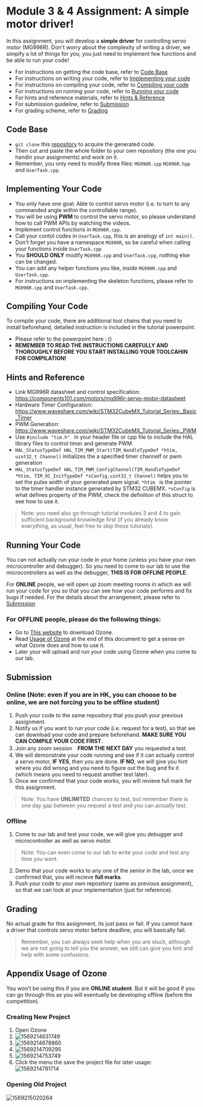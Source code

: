 # Module 3 & 4 Assignment: A simple motor driver!
In this assignment, you will develop a __simple driver__ for controlling servo motor (MG996R). Don't worry about the complexity of writing a driver, we simpify a lot of things for you, you just need to implement few functions and be able to run your code! 
* For instructions on getting the code base, refer to [Code Base](#code-base)
* For instructions on writing your code, refer to [Implementing your code](#implementing-your-code)
* For instructions on compiling your code, refer to [Compiling your code](#compiling-your-code)
* For instructions on running your code, refer to [Running your code](#running-your-code)
* For hints and reference materials, refer to [Hints & Reference](#hints-and-reference)
* For submission guideline, refer to [Submission](#submission)
* For grading scheme, refer to [Grading](#grading)

## Code Base
* `git clone` this [repository](https://github.com/wlph17/RM-2020-BluePill) to acquire the generated code. 
* Then cut and paste the whole folder to your own repository (the one you handin your assignments) and work on it.
* Remember, you only need to modify three files: `MG996R.cpp` `MG996R.hpp` and `UserTask.cpp`.

## Implementing Your Code
* You only have one goal: Able to control servo motor (i.e. to turn to any commanded angle within the controllable range).
* You will be using __PWM__ to control the servo motor, so please understand how to call PWM APIs by watching the videos.
* Implement control functions in `MG996R.cpp`.
* Call your contol codes in `UserTask.cpp`, this is an analogy of `int main()`.
* Don't forget you have a namespace `MG996R`, so be careful when calling your functions inside `UserTask.cpp`
* You __SHOULD ONLY__ modify `MG996R.cpp` and `UserTask.cpp`, nothing else can be changed.
* You can add any helper functions you like, inside `MG996R.cpp` and `UserTask.cpp`.
* For instructions on implementing the skeleton functions, please refer to `MG996R.cpp` and `UserTask.cpp`.

## Compiling Your Code
To compile your code, there are additional tool chains that you need to install beforehand, detailed instruction is included in the tutorial powerpoint.

* Please refer to the powerpoint here : ()
* __REMEMBER TO READ THE INSTRUCTIONS CAREFULLY AND THOROUGHLY BEFORE YOU START INSTALLING YOUR TOOLCAHIN FOR COMPILATION!__

## Hints and Reference
* Link MG996R datasheet and control specification: https://components101.com/motors/mg996r-servo-motor-datasheet
* Hardware Timer Configuration: https://www.waveshare.com/wiki/STM32CubeMX_Tutorial_Series:_Basic_Timer
* PWM Generation: https://www.waveshare.com/wiki/STM32CubeMX_Tutorial_Series:_PWM
* Use `#include "tim.h" ` in your header file or cpp file to include the HAL library files to control timer and generate PWM 
* `HAL_StatusTypeDef HAL_TIM_PWM_Start(TIM_HandleTypeDef *htim, uint32_t Channel)` initializes the a specified timer channelf or pwm generation
* `HAL_StatusTypeDef HAL_TIM_PWM_ConfigChannel(TIM_HandleTypeDef *htim, TIM_OC_InitTypeDef *sConfig,uint32_t Channel)` helps you to set the pulse width of your generated pwm signal. `*htim ` is the pointer to the timer handler instance generated by STM32 CUBEMX. `*sConfig` is what defines property of the PWM, check the definition of this struct to see how to use it.

> Note: you need also go through tutorial modules 3 and 4 to gain sufficient background knowledge first (if you already know everything, as usual, feel free to skip those tutorials).

## Running Your Code
You can not actually run your code in your home (unless you have your own microcontroller and debugger). So you need to come to our lab to use the microcontrollers as well as the debugger, __THIS IS FOR OFFLINE PEOPLE__.

For __ONLINE__ people, we will open up zoom meeting rooms in which we will run your code for you so that you can see how your code performs and fix bugs if needed. For the details about the arrangement, please refer to [Submission](#submission)

### For OFFLINE people, please do the following things:
* Go to [This website]() to download Ozone.
* Read [Usage of Ozone](#appendix-usage-of-ozone) at the end of this document to get a sense on what Ozone does and how to use it.
* Later your will upload and run your code using Ozone when you come to our lab.

## Submission
### Online (Note: even if you are in HK, you can choose to be online, we are not forcing you to be offline student)

1. Push your code to the same repository that you push your previous assignment.
2. Notify us if you want to run your code (i.e. request for a test), so that we can download your code and prepare beforehand. __MAKE SURE YOU CAN COMPILE YOUR CODE FIRST__.
3. Join any zoom session　__FROM THE NEXT DAY__ you requested a test.
4. We will demonstrate your code running and see if it can actually control a servo motor, __IF YES__, then you are done. __IF NO__, we will give you hint where you did wrong and you need to figure out the bug and fix it (which means you need to request another test later).
5. Once we confirmed that your code works, you will revieve full mark for this assignment.

> Note: You have __UNLIMITED__ chances to test, but remember there is one day gap between you request a test and you can actually test.

### Offline
1. Come to our lab and test your code, we will give you debugger and microcontroller as well as servo motor.

> Note: You can even come to our lab to write your code and test any time you want.

2. Demo that your code works to any one of the senior in the lab, once we confirmed that, you will recieve __full marks__.
3. Push your code to your own repository (same as previous assignment), so that we can look at your implementation (just for reference).

## Grading
No actual grade for this assignment, its just pass or fail. If you cannot have a driver that controls servo motor before deadline, you will basically fail. 

> Remember, you can always seek help when you are stuck, although we are not going to tell you the answer, we still can give you hint and help with some confusions.

## Appendix Usage of Ozone
You won't be using this if you are __ONLINE student__. But it will be good if you can go through this as you will eventually be developing offline (before the competition).

### Creating New Project
1. Open Ozone <br>
2. ![1569214631749](instructions.assets/1569214631749.png)
3. ![1569214678860](instructions.assets/1569214678860.png)
4. ![1569214709295](instructions.assets/1569214709295.png)
5. ![1569214753749](instructions.assets/1569214753749.png)
6. Click the menu the save the project file for later usage:  
    ![1569214781714](instructions.assets/1569214781714.png)

### Opening Old Project

![1569215020264](instructions.assets/1569215020264.png)
